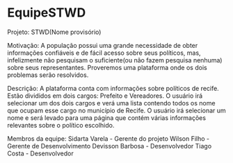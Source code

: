 # EquipeSTWD

Projeto: STWD(Nome provisório)

Motivação: 
A população possui uma grande necessidade de obter informações confiáveis e de fácil acesso sobre seus políticos, mas, infelizmente não pesquisam o suficiente(ou não fazem pesquisa nenhuma) sobre seus representantes. Proveremos uma plataforma onde os dois problemas serão resolvidos.

Descrição:
A plataforma conta com informações sobre políticos de recife.
Estão divididos em dois cargos: Prefeito e Vereadores.
O usuário irá selecionar um dos dois cargos e verá uma lista contendo todos os nome que ocupam esse cargo no município de Recife.
O usuário irá selecionar um nome e será levado para uma página que contém várias informações relevantes sobre o político escolhido.


Membros da equipe:
Sidarta Varela - Gerente do projeto
Wilson Filho - Gerente de Desenvolvimento
Devisson Barbosa - Desenvolvedor
Tiago Costa - Desenvolvedor
